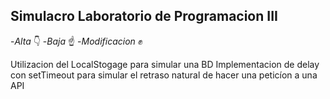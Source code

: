 ## Simulacro Laboratorio de Programacion III

-*Alta* 👇 
-*Baja* ☝️ 
-*Modificacion* ✊ 

Utilizacion del LocalStogage para simular una BD 
Implementacion de delay con setTimeout para simular el retraso natural de hacer una peticíon a una API
